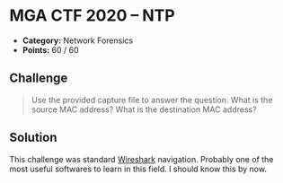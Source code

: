 # MGA CTF 2020 – NTP

* **Category:** Network Forensics
* **Points:** 60 / 60

## Challenge

> Use the provided capture file to answer the question. 
What is the source MAC address? What is the destination MAC address? 

## Solution

This challenge was standard [Wireshark](https://www.wireshark.org/) navigation. Probably one of the most useful
softwares to learn in this field. I should know this by now.